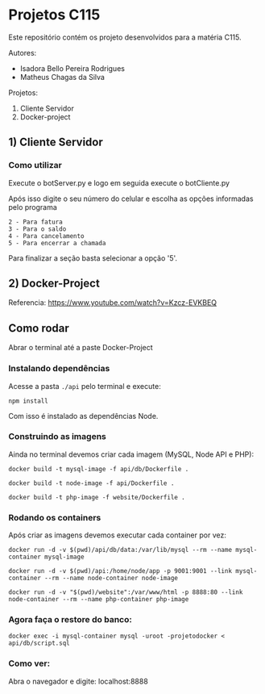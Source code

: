 # Projetos C115
Este repositório contém os projeto desenvolvidos para a matéria C115.

Autores: 
- Isadora Bello Pereira Rodrigues
- Matheus Chagas da Silva

Projetos:
1. Cliente Servidor
1. Docker-project


## 1) Cliente Servidor
### Como utilizar
Execute o botServer.py e logo em seguida execute o botCliente.py

Após isso digite o seu número do celular e escolha as opções informadas pelo programa
```
2 - Para fatura
3 - Para o saldo
4 - Para cancelamento
5 - Para encerrar a chamada
```
Para finalizar a seção basta selecionar a opção '5'.

## 2) Docker-Project
Referencia:
https://www.youtube.com/watch?v=Kzcz-EVKBEQ
## Como rodar
Abrar o terminal até a paste Docker-Project

### Instalando dependências
Acesse a pasta `./api` pelo terminal e execute:
```
npm install
```

Com isso é instalado as dependências Node.

### Construindo as imagens

Ainda no terminal devemos criar cada imagem (MySQL, Node API e PHP):

```
docker build -t mysql-image -f api/db/Dockerfile .
```
```
docker build -t node-image -f api/Dockerfile .
```
```
docker build -t php-image -f website/Dockerfile .
```

### Rodando os containers

Após criar as imagens devemos executar cada container por vez:

```
docker run -d -v $(pwd)/api/db/data:/var/lib/mysql --rm --name mysql-container mysql-image
```
```
docker run -d -v $(pwd)/api:/home/node/app -p 9001:9001 --link mysql-container --rm --name node-container node-image
```
```
docker run -d -v "$(pwd)/website":/var/www/html -p 8888:80 --link node-container --rm --name php-container php-image
```

### Agora faça o restore do banco:
```
docker exec -i mysql-container mysql -uroot -projetodocker < api/db/script.sql
```

### Como ver:
Abra o navegador e digite: localhost:8888

